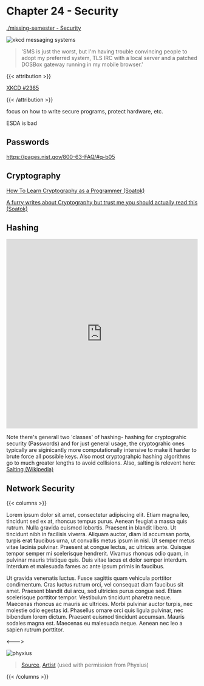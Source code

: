 # Chapter 24 - Security

[./missing-semester - Security](https://missing.csail.mit.edu/2020/security/)

![xkcd messaging systems](https://imgs.xkcd.com/comics/messaging_systems.png)

> 'SMS is just the worst, but I'm having trouble convincing people to adopt my preferred system, TLS IRC with a local server and a patched DOSBox gateway running in my mobile browser.'

{{< attribution >}}

[XKCD #2365](https://xkcd.com/2365/)

{{< /attribution >}}

focus on how to write secure programs, protect hardware, etc.

ESDA is bad

## Passwords

https://pages.nist.gov/800-63-FAQ/#q-b05

## Cryptography

[How To Learn Cryptography as a Programmer (Soatok)](https://soatok.blog/2020/06/10/how-to-learn-cryptography-as-a-programmer/)

[A furry writes about Cryptography but trust me you should actually read this (Soatok)](https://soatok.blog/2020/10/23/solving-for-why-furry-blogging-about-cryptography/)

## Hashing

<iframe width="100%" height="500" src="https://www.youtube.com/embed/S9JGmA5_unY" frameborder="0" allow="accelerometer; autoplay; clipboard-write; encrypted-media; gyroscope; picture-in-picture" allowfullscreen></iframe>

Note there's generall two 'classes' of hashing- hashing for cryptograhic security (Passwords) and for just general usage, the cryptograhic ones typically are siginicantly more computationally intensive to make it harder to brute force all possible keys. Also most cryptograhpic hashing algorithms go to much greater lengths to avoid collisions. Also, salting is relevent here: [Salting (Wikipedia)](https://en.wikipedia.org/wiki/Salt_(cryptography))

## Network Security

{{< columns >}}

Lorem ipsum dolor sit amet, consectetur adipiscing elit. Etiam magna leo, tincidunt sed ex at, rhoncus tempus purus. Aenean feugiat a massa quis rutrum. Nulla gravida euismod lobortis. Praesent in blandit libero. Ut tincidunt nibh in facilisis viverra. Aliquam auctor, diam id accumsan porta, turpis erat faucibus urna, ut convallis metus ipsum in nisl. Ut semper metus vitae lacinia pulvinar. Praesent at congue lectus, ac ultrices ante. Quisque tempor semper mi scelerisque hendrerit. Vivamus rhoncus odio quam, in pulvinar mauris tristique quis. Duis vitae lacus et dolor semper interdum. Interdum et malesuada fames ac ante ipsum primis in faucibus.

Ut gravida venenatis luctus. Fusce sagittis quam vehicula porttitor condimentum. Cras luctus rutrum orci, vel consequat diam faucibus sit amet. Praesent blandit dui arcu, sed ultricies purus congue sed. Etiam scelerisque porttitor tempor. Vestibulum tincidunt pharetra neque. Maecenas rhoncus ac mauris ac ultrices. Morbi pulvinar auctor turpis, nec molestie odio egestas id. Phasellus ornare orci quis ligula pulvinar, nec bibendum lorem dictum. Praesent euismod tincidunt accumsan. Mauris sodales magna est. Maecenas eu malesuada neque. Aenean nec leo a sapien rutrum porttitor.

<--->

![phyxius](/phyxius.jpg)

> [Source](https://furrynetwork.com/artwork/1647029/hacker-dragon/), [Artist](https://www.furaffinity.net/user/halybs/) (used with permission from Phyxius)

{{< /columns >}}

